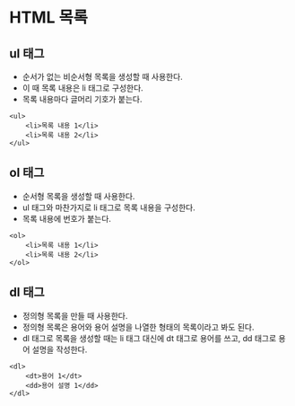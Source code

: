 # HTML 목록

## ul 태그
- 순서가 없는 비순서형 목록을 생성할 때 사용한다.
- 이 때 목록 내용은 li 태그로 구성한다.
- 목록 내용마다 글머리 기호가 붙는다.

```
<ul>
    <li>목록 내용 1</li>
    <li>목록 내용 2</li>
</ul>
```

## ol 태그
- 순서형 목록을 생성할 때 사용한다.
- ul 태그와 마찬가지로 li 태그로 목록 내용을 구성한다.
- 목록 내용에 번호가 붙는다.

```
<ol>
    <li>목록 내용 1</li>
    <li>목록 내용 2</li>
</ol>
```

## dl 태그
- 정의형 목록을 만들 때 사용한다.
- 정의형 목록은 용어와 용어 설명을 나열한 형태의 목록이라고 봐도 된다.
- dl 태그로 목록을 생성할 때는 li 태그 대신에 dt 태그로 용어를 쓰고, dd 태그로 용어 설명을 작성한다.

```
<dl>
    <dt>용어 1</dt>
    <dd>용어 설명 1</dd>
</dl>
```
